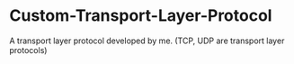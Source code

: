 # Custom-Transport-Layer-Protocol
A transport layer protocol developed by me. (TCP, UDP are transport layer protocols)
